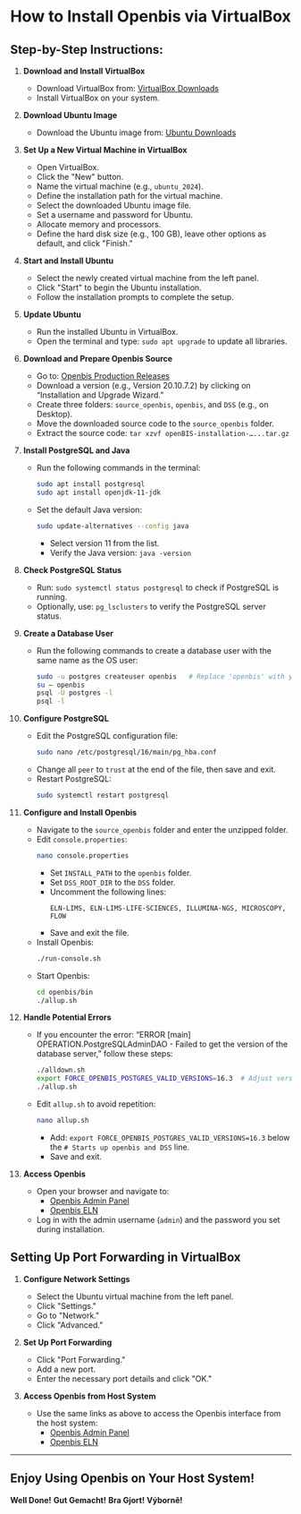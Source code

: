 # How to Install Openbis via VirtualBox

## Step-by-Step Instructions:

1. **Download and Install VirtualBox**
   - Download VirtualBox from: [VirtualBox Downloads](https://www.virtualbox.org/wiki/Downloads)
   - Install VirtualBox on your system.

2. **Download Ubuntu Image**
   - Download the Ubuntu image from: [Ubuntu Downloads](https://ubuntu.com/download)

3. **Set Up a New Virtual Machine in VirtualBox**
   - Open VirtualBox.
   - Click the "New" button.
   - Name the virtual machine (e.g., `ubuntu_2024`).
   - Define the installation path for the virtual machine.
   - Select the downloaded Ubuntu image file.
   - Set a username and password for Ubuntu.
   - Allocate memory and processors.
   - Define the hard disk size (e.g., 100 GB), leave other options as default, and click "Finish."

4. **Start and Install Ubuntu**
   - Select the newly created virtual machine from the left panel.
   - Click "Start" to begin the Ubuntu installation.
   - Follow the installation prompts to complete the setup.

5. **Update Ubuntu**
   - Run the installed Ubuntu in VirtualBox.
   - Open the terminal and type: `sudo apt upgrade` to update all libraries.

6. **Download and Prepare Openbis Source**
   - Go to: [Openbis Production Releases](https://unlimited.ethz.ch/display/openbis/Production+Releases)
   - Download a version (e.g., Version 20.10.7.2) by clicking on “Installation and Upgrade Wizard.”
   - Create three folders: `source_openbis`, `openbis`, and `DSS` (e.g., on Desktop).
   - Move the downloaded source code to the `source_openbis` folder.
   - Extract the source code: `tar xzvf openBIS-installation-…...tar.gz`

7. **Install PostgreSQL and Java**
   - Run the following commands in the terminal:
     ```bash
     sudo apt install postgresql
     sudo apt install openjdk-11-jdk
     ```
   - Set the default Java version:
     ```bash
     sudo update-alternatives --config java
     ```
     - Select version 11 from the list.
     - Verify the Java version: `java -version`

8. **Check PostgreSQL Status**
   - Run: `sudo systemctl status postgresql` to check if PostgreSQL is running.
   - Optionally, use: `pg_lsclusters` to verify the PostgreSQL server status.

9. **Create a Database User**
   - Run the following commands to create a database user with the same name as the OS user:
     ```bash
     sudo -u postgres createuser openbis   # Replace 'openbis' with your OS username
     su – openbis
     psql -U postgres -l
     psql -l
     ```

10. **Configure PostgreSQL**
    - Edit the PostgreSQL configuration file:
      ```bash
      sudo nano /etc/postgresql/16/main/pg_hba.conf
      ```
    - Change all `peer` to `trust` at the end of the file, then save and exit.
    - Restart PostgreSQL:
      ```bash
      sudo systemctl restart postgresql
      ```

11. **Configure and Install Openbis**
    - Navigate to the `source_openbis` folder and enter the unzipped folder.
    - Edit `console.properties`:
      ```bash
      nano console.properties
      ```
      - Set `INSTALL_PATH` to the `openbis` folder.
      - Set `DSS_ROOT_DIR` to the `DSS` folder.
      - Uncomment the following lines:
        ```
        ELN-LIMS, ELN-LIMS-LIFE-SCIENCES, ILLUMINA-NGS, MICROSCOPY, FLOW
        ```
      - Save and exit the file.
    - Install Openbis:
      ```bash
      ./run-console.sh
      ```
    - Start Openbis:
      ```bash
      cd openbis/bin
      ./allup.sh
      ```

12. **Handle Potential Errors**
    - If you encounter the error: “ERROR [main] OPERATION.PostgreSQLAdminDAO - Failed to get the version of the database server,” follow these steps:
      ```bash
      ./alldown.sh
      export FORCE_OPENBIS_POSTGRES_VALID_VERSIONS=16.3  # Adjust version as necessary
      ./allup.sh
      ```
    - Edit `allup.sh` to avoid repetition:
      ```bash
      nano allup.sh
      ```
      - Add: `export FORCE_OPENBIS_POSTGRES_VALID_VERSIONS=16.3` below the `# Starts up openbis and DSS` line.
      - Save and exit.

13. **Access Openbis**
    - Open your browser and navigate to:
      - [Openbis Admin Panel](https://localhost:8443/openbis/webapp/openbis-ng-ui/)
      - [Openbis ELN](https://localhost:8443/openbis/webapp/eln-lims/)
    - Log in with the admin username (`admin`) and the password you set during installation.

## Setting Up Port Forwarding in VirtualBox

1. **Configure Network Settings**
   - Select the Ubuntu virtual machine from the left panel.
   - Click "Settings."
   - Go to "Network."
   - Click "Advanced."

2. **Set Up Port Forwarding**
   - Click "Port Forwarding."
   - Add a new port.
   - Enter the necessary port details and click "OK."

3. **Access Openbis from Host System**
   - Use the same links as above to access the Openbis interface from the host system:
     - [Openbis Admin Panel](https://localhost:8443/openbis/webapp/openbis-ng-ui/)
     - [Openbis ELN](https://localhost:8443/openbis/webapp/eln-lims/)

---

## Enjoy Using Openbis on Your Host System!

**Well Done!**
**Gut Gemacht!**
**Bra Gjort!**
**Výborně!**
